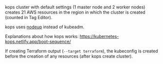 kops cluster with default settings (1 master node and 2 worker nodes) creates 21 AWS resources in the region in which the cluster is created (counted in Tag Editor).

kops uses [nodeup](https://github.com/kubernetes/kops/blob/master/pkg/model/resources/nodeup.go) instead of kubeadm.

Explanations about how kops works: https://kubernetes-kops.netlify.app/boot-sequence/

If creating Terraform output (`--target terraform`), the kubeconfig is created before the creation of any resources (after kops create cluster).
